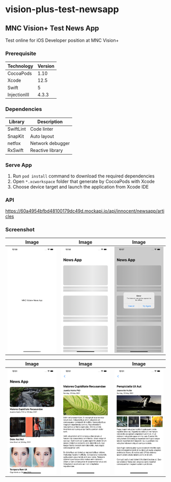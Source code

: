# vision-plus-test-newsapp

## MNC Vision+ Test News App

Test online for iOS Developer position at MNC Vision+

### Prerequisite

Technology | Version
-- | --
CocoaPods | 1.10
Xcode | 12.5
Swift | 5
InjectionIII | 4.3.3

### Dependencies

Library | Description
-- | --
SwiftLint | Code linter
SnapKit | Auto layout
netfox | Network debugger
RxSwift | Reactive library

### Serve App

1. Run `pod install` command to download the required dependencies
2. Open `*.xcworkspace` folder that generate by CocoaPods with Xcode
3. Choose device target and launch the application from Xcode IDE

### API

https://60a4954bfbd48100179dc49d.mockapi.io/api/innocent/newsapp/articles

### Screenshot

Image | Image | Image
-- | -- | --
![Image](/screenshots/1.png) | ![Image](/screenshots/2.png) | ![Image](/screenshots/3.png)

Image | Image | Image
-- | -- | --
![Image](/screenshots/4.png) | ![Image](/screenshots/5.png) | ![Image](/screenshots/6.png)
